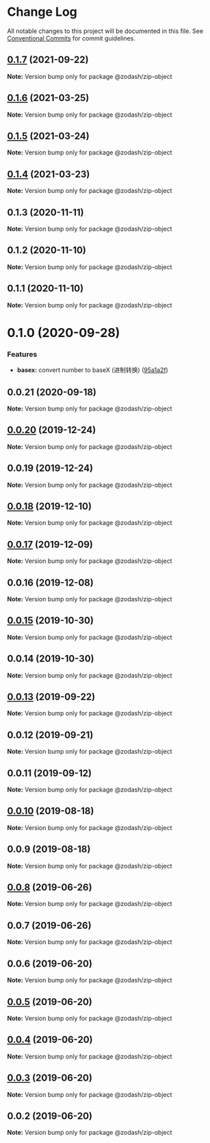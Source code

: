 # Change Log

All notable changes to this project will be documented in this file.
See [Conventional Commits](https://conventionalcommits.org) for commit guidelines.

## [0.1.7](https://github.com/zcorky/zodash/compare/@zodash/zip-object@0.1.6...@zodash/zip-object@0.1.7) (2021-09-22)

**Note:** Version bump only for package @zodash/zip-object





## [0.1.6](https://github.com/zcorky/zodash/compare/@zodash/zip-object@0.1.5...@zodash/zip-object@0.1.6) (2021-03-25)

**Note:** Version bump only for package @zodash/zip-object





## [0.1.5](https://github.com/zcorky/zodash/compare/@zodash/zip-object@0.1.4...@zodash/zip-object@0.1.5) (2021-03-24)

**Note:** Version bump only for package @zodash/zip-object





## [0.1.4](https://github.com/zcorky/zodash/compare/@zodash/zip-object@0.1.3...@zodash/zip-object@0.1.4) (2021-03-23)

**Note:** Version bump only for package @zodash/zip-object





## 0.1.3 (2020-11-11)

**Note:** Version bump only for package @zodash/zip-object





## 0.1.2 (2020-11-10)

**Note:** Version bump only for package @zodash/zip-object





## 0.1.1 (2020-11-10)

**Note:** Version bump only for package @zodash/zip-object





# 0.1.0 (2020-09-28)


### Features

* **basex:** convert number to baseX (进制转换) ([95a1a2f](https://github.com/zcorky/zodash/commit/95a1a2f361d73de5caa3b8e297c1643e97e40983))





## 0.0.21 (2020-09-18)

**Note:** Version bump only for package @zodash/zip-object





## [0.0.20](https://github.com/zcorky/zodash/compare/@zodash/zip-object@0.0.19...@zodash/zip-object@0.0.20) (2019-12-24)

**Note:** Version bump only for package @zodash/zip-object





## 0.0.19 (2019-12-24)

**Note:** Version bump only for package @zodash/zip-object





## [0.0.18](https://github.com/zcorky/zodash/compare/@zodash/zip-object@0.0.17...@zodash/zip-object@0.0.18) (2019-12-10)

**Note:** Version bump only for package @zodash/zip-object





## [0.0.17](https://github.com/zcorky/zodash/compare/@zodash/zip-object@0.0.16...@zodash/zip-object@0.0.17) (2019-12-09)

**Note:** Version bump only for package @zodash/zip-object





## 0.0.16 (2019-12-08)

**Note:** Version bump only for package @zodash/zip-object





## [0.0.15](https://github.com/zcorky/zodash/compare/@zodash/zip-object@0.0.14...@zodash/zip-object@0.0.15) (2019-10-30)

**Note:** Version bump only for package @zodash/zip-object





## 0.0.14 (2019-10-30)

**Note:** Version bump only for package @zodash/zip-object





## [0.0.13](https://github.com/zcorky/zodash/compare/@zodash/zip-object@0.0.12...@zodash/zip-object@0.0.13) (2019-09-22)

**Note:** Version bump only for package @zodash/zip-object





## 0.0.12 (2019-09-21)

**Note:** Version bump only for package @zodash/zip-object





## 0.0.11 (2019-09-12)

**Note:** Version bump only for package @zodash/zip-object





## [0.0.10](https://github.com/zcorky/zodash/compare/@zodash/zip-object@0.0.9...@zodash/zip-object@0.0.10) (2019-08-18)

**Note:** Version bump only for package @zodash/zip-object





## 0.0.9 (2019-08-18)

**Note:** Version bump only for package @zodash/zip-object





## [0.0.8](https://github.com/zcorky/zodash/compare/@zodash/zip-object@0.0.7...@zodash/zip-object@0.0.8) (2019-06-26)

**Note:** Version bump only for package @zodash/zip-object





## 0.0.7 (2019-06-26)

**Note:** Version bump only for package @zodash/zip-object





## 0.0.6 (2019-06-20)

**Note:** Version bump only for package @zodash/zip-object





## [0.0.5](https://github.com/zcorky/zodash/compare/@zodash/zip-object@0.0.4...@zodash/zip-object@0.0.5) (2019-06-20)

**Note:** Version bump only for package @zodash/zip-object





## [0.0.4](https://github.com/zcorky/zodash/compare/@zodash/zip-object@0.0.3...@zodash/zip-object@0.0.4) (2019-06-20)

**Note:** Version bump only for package @zodash/zip-object





## [0.0.3](https://github.com/zcorky/zodash/compare/@zodash/zip-object@0.0.2...@zodash/zip-object@0.0.3) (2019-06-20)

**Note:** Version bump only for package @zodash/zip-object





## 0.0.2 (2019-06-20)

**Note:** Version bump only for package @zodash/zip-object
